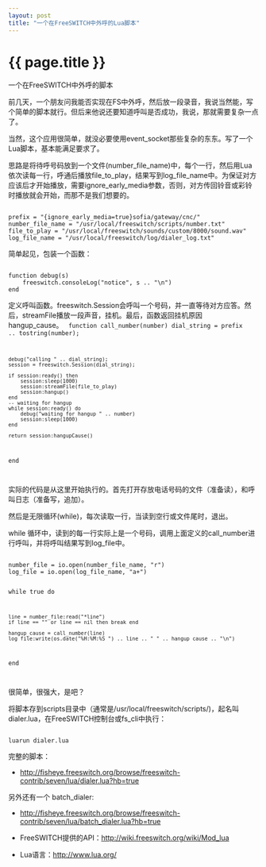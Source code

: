 ```yaml
---
layout: post
title: "一个在FreeSWITCH中外呼的Lua脚本"
---
```


# {{ page.title }}

一个在FreeSWITCH中外呼的脚本

前几天，一个朋友问我能否实现在FS中外呼，然后放一段录音，我说当然能，写个简单的脚本就行。但后来他说还要知道呼叫是否成功，我说，那就需要复杂一点了。

当然，这个应用很简单，就没必要使用event\_socket那些复杂的东东。写了一个Lua脚本，基本能满足要求了。

思路是将待呼号码放到一个文件(number\_file\_name)中，每个一行，然后用Lua依次读每一行，呼通后播放file\_to\_play，结果写到log\_file\_name中。为保证对方应该后才开始播放，需要ignore\_early\_media参数，否则，对方传回铃音或彩铃时播放就会开始，而那不是我们想要的。

<code>
prefix = "{ignore_early_media=true}sofia/gateway/cnc/"
number_file_name = "/usr/local/freeswitch/scripts/number.txt"
file_to_play = "/usr/local/freeswitch/sounds/custom/8000/sound.wav"
log_file_name = "/usr/local/freeswitch/log/dialer_log.txt"
</code>

简单起见，包装一个函数：

<code>
function debug(s)
	freeswitch.consoleLog("notice", s .. "\n")
end
</code>

定义呼叫函数。freeswitch.Session会呼叫一个号码，并一直等待对方应答。然后，streamFile播放一段声音，挂机。最后，函数返回挂机原因 hangup\_cause。
<code>
function call_number(number)
	dial_string = prefix .. tostring(number);
	
	debug("calling " .. dial_string);
	session = freeswitch.Session(dial_string);

	if session:ready() then
		session:sleep(1000)
		session:streamFile(file_to_play)
		session:hangup()
	end
	-- waiting for hangup               
	while session:ready() do
		debug("waiting for hangup " .. number)
		session:sleep(1000)
	end
    
	return session:hangupCause()
end
	
</code>

实际的代码是从这里开始执行的。首先打开存放电话号码的文件（准备读），和呼叫日志（准备写，追加）。

然后是无限循环(while)，每次读取一行，当读到空行或文件尾时，退出。

while 循环中，读到的每一行实际上是一个号码，调用上面定义的call\_number进行呼叫，并将呼叫结果写到log\_file中。

<code>
number_file = io.open(number_file_name, "r")
log_file = io.open(log_file_name, "a+")

while true do

	line = number_file:read("*line")
	if line == "" or line == nil then break end

	hangup_cause = call_number(line)
	log_file:write(os.date("%H:%M:%S ") .. line .. " " .. hangup_cause .. "\n")
end

</code>

很简单，很强大，是吧？

将脚本存到scripts目录中（通常是/usr/local/freeswitch/scripts/)，起名叫dialer.lua，在FreeSWITCH控制台或fs\_cli中执行：

<code>
luarun dialer.lua
</code>

完整的脚本：

* <http://fisheye.freeswitch.org/browse/freeswitch-contrib/seven/lua/dialer.lua?hb=true>

另外还有一个 batch_dialer:

* <http://fisheye.freeswitch.org/browse/freeswitch-contrib/seven/lua/batch_dialer.lua?hb=true>
* FreeSWITCH提供的API：<http://wiki.freeswitch.org/wiki/Mod_lua>

* Lua语言：<http://www.lua.org/>
